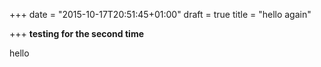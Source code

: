 +++
date = "2015-10-17T20:51:45+01:00"
draft = true
title = "hello again"

+++
**testing for the second time**

hello
